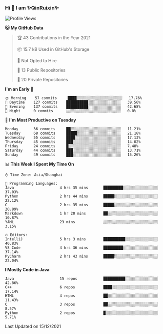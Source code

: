 <!--
**QinRuixin/QinRuixin** is a ✨ _special_ ✨ repository because its `README.md` (this file) appears on your GitHub profile.

Here are some ideas to get you started:

- 🔭 I’m currently working on ...
- 🌱 I’m currently learning ...
- 👯 I’m looking to collaborate on ...
- 🤔 I’m looking for help with ...
- 💬 Ask me about ...
- 📫 How to reach me: ...
- 😄 Pronouns: ...
- ⚡ Fun fact: ...
-->


### Hi 👋 I am ✨QinRuixin✨

<!--START_SECTION:waka-->
![Profile Views](http://img.shields.io/badge/Profile%20Views-42-blue)

**🐱 My GitHub Data** 

> 🏆 43 Contributions in the Year 2021
 > 
> 📦 15.7 kB Used in GitHub's Storage 
 > 
> 🚫 Not Opted to Hire
 > 
> 📜 13 Public Repositories 
 > 
> 🔑 20 Private Repositories  
 > 
**I'm an Early 🐤** 

```text
🌞 Morning    57 commits     ████░░░░░░░░░░░░░░░░░░░░░   17.76% 
🌆 Daytime    127 commits    ██████████░░░░░░░░░░░░░░░   39.56% 
🌃 Evening    137 commits    ██████████░░░░░░░░░░░░░░░   42.68% 
🌙 Night      0 commits      ░░░░░░░░░░░░░░░░░░░░░░░░░   0.0%

```
📅 **I'm Most Productive on Tuesday** 

```text
Monday       36 commits     ██░░░░░░░░░░░░░░░░░░░░░░░   11.21% 
Tuesday      68 commits     █████░░░░░░░░░░░░░░░░░░░░   21.18% 
Wednesday    55 commits     ████░░░░░░░░░░░░░░░░░░░░░   17.13% 
Thursday     45 commits     ███░░░░░░░░░░░░░░░░░░░░░░   14.02% 
Friday       24 commits     █░░░░░░░░░░░░░░░░░░░░░░░░   7.48% 
Saturday     44 commits     ███░░░░░░░░░░░░░░░░░░░░░░   13.71% 
Sunday       49 commits     ███░░░░░░░░░░░░░░░░░░░░░░   15.26%

```


📊 **This Week I Spent My Time On** 

```text
⌚︎ Time Zone: Asia/Shanghai

💬 Programming Languages: 
Java                     4 hrs 35 mins       █████████░░░░░░░░░░░░░░░░   37.03% 
Python                   2 hrs 44 mins       █████░░░░░░░░░░░░░░░░░░░░   22.12% 
C                        2 hrs 35 mins       █████░░░░░░░░░░░░░░░░░░░░   20.89% 
Markdown                 1 hr 20 mins        ██░░░░░░░░░░░░░░░░░░░░░░░   10.87% 
YAML                     23 mins             ░░░░░░░░░░░░░░░░░░░░░░░░░   3.15%

🔥 Editors: 
IntelliJ                 5 hrs 3 mins        ██████████░░░░░░░░░░░░░░░   40.83% 
VS Code                  4 hrs 36 mins       █████████░░░░░░░░░░░░░░░░   37.14% 
PyCharm                  2 hrs 43 mins       █████░░░░░░░░░░░░░░░░░░░░   22.04%

```

**I Mostly Code in Java** 

```text
Java                     15 repos            ██████████░░░░░░░░░░░░░░░   42.86% 
C++                      6 repos             ████░░░░░░░░░░░░░░░░░░░░░   17.14% 
HTML                     4 repos             ██░░░░░░░░░░░░░░░░░░░░░░░   11.43% 
C                        3 repos             ██░░░░░░░░░░░░░░░░░░░░░░░   8.57% 
Python                   2 repos             █░░░░░░░░░░░░░░░░░░░░░░░░   5.71%

```



 Last Updated on 15/12/2021
<!--END_SECTION:waka-->
